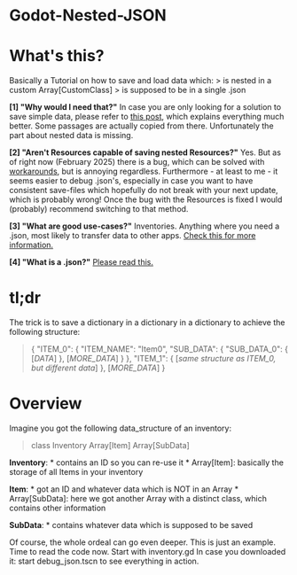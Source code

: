 # Godot-Nested-JSON

# What's this?

Basically a Tutorial on how to save and load data which:
	> is nested in a custom Array[CustomClass]
	> is supposed to be in a single .json


**[1] "Why would I need that?"**
In case you are only looking for a solution to save simple data, please refer to [this post](https://forum.godotengine.org/t/how-to-load-and-save-things-with-godot-a-complete-tutorial-about-serialization/44515), which explains everything much better. Some passages are actually copied from there. Unfortunately the part about nested data is missing.


**[2] "Aren't Resources capable of saving nested Resources?"**
Yes.
But as of right now (February 2025) there is a bug, which can be solved with [workarounds](https://github.com/godotengine/godot/issues/65393), but is annoying regardless.
Furthermore - at least to me - it seems easier to debug .json's, especially in case you want to have consistent save-files which hopefully do not break with your next update, which is probably wrong!
Once the bug with the Resources is fixed I would (probably) recommend switching to that method.


**[3] "What are good use-cases?"**
Inventories.
Anything where you need a .json, most likely to transfer data to other apps. [Check this for more information.](https://forum.godotengine.org/t/how-to-load-and-save-things-with-godot-a-complete-tutorial-about-serialization/44515)


**[4] "What is a .json?"**
[Please read this.](https://forum.godotengine.org/t/how-to-load-and-save-things-with-godot-a-complete-tutorial-about-serialization/44515)


# tl;dr
The trick is to save a dictionary in a dictionary in a dictionary to achieve the following structure:
> {
>	"ITEM_0": {
>		"ITEM_NAME": "Item0",
>		"SUB_DATA": {
>			"SUB_DATA_0": {
				[*DATA*]
>			},
>			[*MORE_DATA*]
>		}
>	},
>	"ITEM_1": {
>		[*same structure as ITEM_0, but different data*]
>	},
>	[*MORE_DATA*]
>}


# Overview
Imagine you got the following data_structure of an inventory:
> class Inventory
> 	Array[Item]
>		Array[SubData]

**Inventory**:
	* contains an ID so you can re-use it
	* Array[Item]: basically the storage of all Items in your inventory

**Item**:
	* got an ID and whatever data which is NOT in an Array
	* Array[SubData]: here we got another Array with a distinct class, which contains other information

**SubData**:
	* contains whatever data which is supposed to be saved

Of course, the whole ordeal can go even deeper. This is just an example.
Time to read the code now. Start with inventory.gd
In case you downloaded it: start debug_json.tscn to see everything in action.
